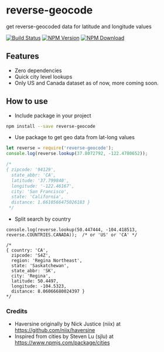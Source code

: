 # reverse-geocode

get reverse-geocoded data for latitude and longitude values

[![Build Status](https://travis-ci.org/VikramTiwari/reverse-geocode.svg?branch=master)](https://travis-ci.org/VikramTiwari/reverse-geocode) [![NPM Version](https://img.shields.io/npm/v/reverse-geocode.svg)](https://www.npmjs.com/package/reverse-geocode) [![NPM Download](https://img.shields.io/npm/dm/reverse-geocode.svg)](https://www.npmjs.com/package/reverse-geocode)

## Features

- Zero dependencies
- Quick city level lookups
- Only US and Canada dataset as of now, more coming soon.

## How to use

- Include package in your project

```bash
npm install --save reverse-geocode
```

- Use package to get geo data from lat-long values

```javascript
let reverse = require('reverse-geocode');
console.log(reverse.lookup(37.8072792, -122.4780652));

/*
{ zipcode: '94129',
  state_abbr: 'CA',
  latitude: '37.799840',
  longitude: '-122.46167',
  city: 'San Francisco',
  state: 'California',
  distance: 1.6610566475026183 }
 */
```

- Split search by country

```
console.log(reverse.lookup(50.447444, -104.418513, reverse.COUNTRIES.CANADA));  /* or 'US' or 'CA' */

/*
{ country: 'CA',
  zipcode: 'S4Z',
  region: 'Regina Northeast',
  state: 'Saskatchewan',
  state_abbr: 'SK',
  city: 'Regina',
  latitude: 50.4497,
  longitude: -104.5323,
  distance: 8.06066680024397 }
*/	
```

### Credits

- Haversine originally by Nick Justice (niix) at <https://github.com/niix/haversine>
- Inspired from cities by Steven Lu (sjlu) at <https://www.npmjs.com/package/cities>
